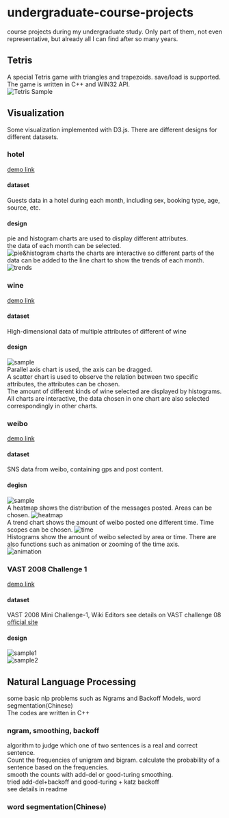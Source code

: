 # undergraduate-course-projects
course projects during my undergraduate study. Only part of them, not even representative, but already all I can find after so many years.

## Tetris
A special Tetris game with triangles and trapezoids. save/load is supported.  
The game is written in C++ and WIN32 API.  
![Tetris Sample](https://raw.githubusercontent.com/yangyiming0516/undergraduate-course-projects/master/Tetris/sample.png)

## Visualization
Some visualization implemented with D3.js. There are different designs for different datasets.
### hotel
[demo link](http://vis.pku.edu.cn/course/Visualization_2014F/hotel/yangyiming/)
#### dataset
Guests data in a hotel during each month, including sex, booking type, age, source, etc. 
#### design
pie and histogram charts are used to display different attributes.  
the data of each month can be selected.  
![pie&histogram charts](https://raw.githubusercontent.com/yangyiming0516/undergraduate-course-projects/master/Visualization/hotel/sample1.png)
the charts are interactive so different parts of the data can be added to the line chart to show the trends of each month.  
![trends](https://raw.githubusercontent.com/yangyiming0516/undergraduate-course-projects/master/Visualization/hotel/sample2.png)

### wine
[demo link](http://vis.pku.edu.cn/course/Visualization_2014F/wine/yangyiming/)
#### dataset
High-dimensional data of multiple attributes of different of wine
#### design
![sample](https://raw.githubusercontent.com/yangyiming0516/undergraduate-course-projects/master/Visualization/wine/sample.png)  
Parallel axis chart is used, the axis can be dragged.  
A scatter chart is used to observe the relation between two specific attributes, the attributes can be chosen.  
The amount of different kinds of wine selected are displayed by histograms.  
All charts are interactive, the data chosen in one chart are also selected correspondingly in other charts.

### weibo
[demo link](http://vis.pku.edu.cn/course/Visualization_2014F/final_project/group5/)
#### dataset
SNS data from weibo, containing gps and post content.
#### degisn
![sample](https://raw.githubusercontent.com/yangyiming0516/undergraduate-course-projects/master/Visualization/weibo/sample.png)  
A heatmap shows the distribution of the messages posted. Areas can be chosen.
![heatmap](https://raw.githubusercontent.com/yangyiming0516/undergraduate-course-projects/master/Visualization/weibo/map.png)  
A trend chart shows the amount of weibo posted one different time. Time scopes can be chosen.
![time](https://raw.githubusercontent.com/yangyiming0516/undergraduate-course-projects/master/Visualization/weibo/time.png)  
Histograms show the amount of weibo selected by area or time. There are also functions such as animation or zooming of the time axis.  
![animation](https://raw.githubusercontent.com/yangyiming0516/undergraduate-course-projects/master/Visualization/weibo/Animation.gif) 

### VAST 2008 Challenge 1
[demo link](http://vis.pku.edu.cn/course/Visualization_2014F/vast2008/group4/c1/)
#### dataset
VAST 2008 Mini Challenge-1, Wiki Editors
see details on VAST challenge 08 [official site](https://www.cs.umd.edu/hcil/VASTchallenge08/tasks.html)
#### design
![sample1](https://raw.githubusercontent.com/yangyiming0516/undergraduate-course-projects/master/Visualization/vast/sample1.png)  
![sample2](https://raw.githubusercontent.com/yangyiming0516/undergraduate-course-projects/master/Visualization/vast/sample2.png) 

## Natural Language Processing
some basic nlp problems such as Ngrams and Backoff Models, word segmentation(Chinese)  
The codes are written in C++
### ngram, smoothing, backoff
algorithm to judge which one of two sentences is a real and correct sentence.  
Count the frequencies of unigram and bigram. calculate the probability of a sentence based on the frequencies.  
smooth the counts with add-del or good-turing smoothing.  
tried add-del+backoff and good-turing + katz backoff  
see details in readme
### word segmentation(Chinese)
